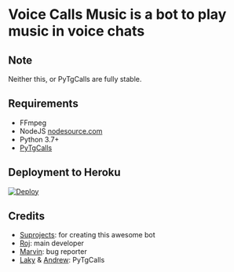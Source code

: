 # Voice Calls Music is a bot to play music in voice chats

## Note

Neither this, or PyTgCalls are fully stable.

## Requirements

- FFmpeg
- NodeJS [nodesource.com](https://nodesource.com/)
- Python 3.7+
- [PyTgCalls](https://github.com/pytgcalls/pytgcalls)

## Deployment to Heroku
[![Deploy](https://www.herokucdn.com/deploy/button.svg)](https://heroku.com/deploy?template=https://github.com/KangPaste/VCMH/)


## Credits

- [Suprojects](https://github.com/suprojects): for creating this awesome bot
- [Roj](https://github.com/rojserbest): main developer
- [Marvin](https://github.com/BlackStoneReborn): bug reporter
- [Laky](https://github.com/Laky-64) & [Andrew](https://github.com/AndrewLaneX): PyTgCalls
